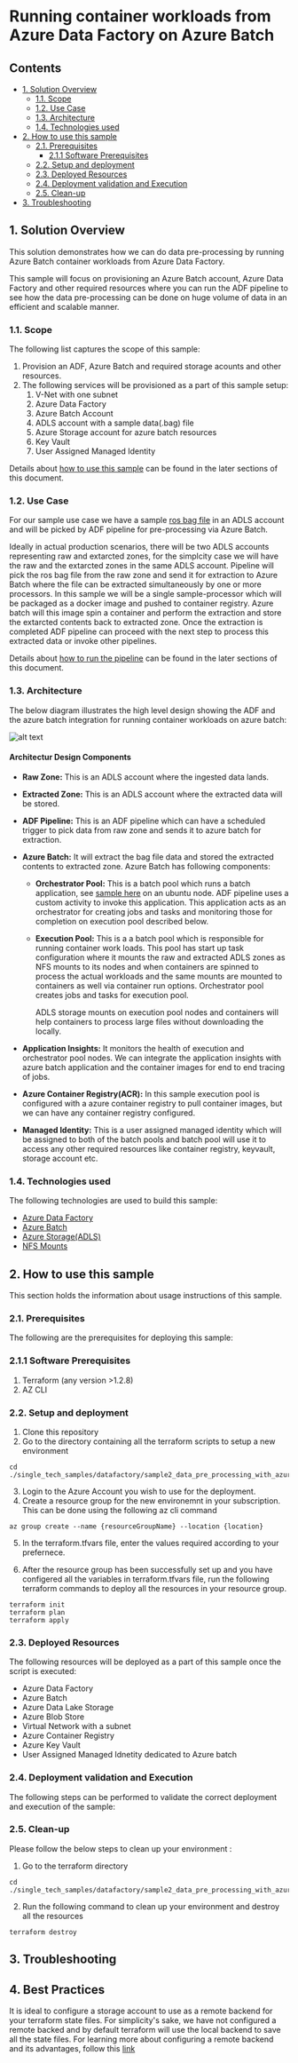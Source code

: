 # Running container workloads from Azure Data Factory on Azure Batch <!-- omit in toc -->

## Contents <!-- omit in toc -->

- [1. Solution Overview](#1-solution-overview)
  - [1.1. Scope](#11-scope)
  - [1.2. Use Case](#12-use-case)
  - [1.3. Architecture](#13-architecture)
  - [1.4. Technologies used](#14-technologies-used)
- [2. How to use this sample](#2-how-to-use-this-sample)
  - [2.1. Prerequisites](#21-prerequisites)
    - [2.1.1 Software Prerequisites](#211-software-prerequisites)
  - [2.2. Setup and deployment](#22-setup-and-deployment)
  - [2.3. Deployed Resources](#23-deployed-resources)
  - [2.4. Deployment validation and Execution](#24-deployment-validation-and-execution)
  - [2.5. Clean-up](#25-clean-up)
- [3. Troubleshooting](#3-troubleshooting)

## 1. Solution Overview

This solution demonstrates how we can do data pre-processing by running Azure Batch container workloads from Azure Data Factory.

This sample will focus on provisioning an Azure Batch account, Azure Data Factory and other required resources where you can run the ADF pipeline to see how the data pre-processing can be done on huge volume of data in an efficient and scalable manner.  

### 1.1. Scope

The following list captures the scope of this sample:

1. Provision an ADF, Azure Batch and required storage acounts and other resources.
2. The following services will be provisioned as a part of this sample setup:
   1. V-Net with one subnet
   2. Azure Data Factory
   3. Azure Batch Account
   4. ADLS account with a sample data(.bag) file
   5. Azure Storage account for azure batch resources
   6. Key Vault
   7. User Assigned Managed Identity

Details about [how to use this sample](#2-how-to-use-this-sample) can be found in the later sections of this document.

### 1.2. Use Case

For our sample use case we have a sample [ros bag file](http://wiki.ros.org/Bags/Format) in an ADLS account and will be picked by ADF pipeline for pre-processing via Azure Batch.

Ideally in actual production scenarios, there will be two ADLS accounts representing raw and extarcted zones, for the simplcity case we will have the raw and the extarcted zones in the same ADLS account. Pipeline will pick the ros bag file from the raw zone and send it for extraction to Azure Batch where the file can be extracted simultaneously by one or more processors. In this sample we will be a single sample-processor which will be packaged as a docker image and pushed to container registry. Azure batch will this image spin a container and perform the extraction and store the extarcted contents back to extracted zone. Once the extraction is completed ADF pipeline can proceed with the next step to process this extracted data or invoke other pipelines.

Details about [how to run the pipeline](#24-deployment-validation-and-execution) can be found in the later sections of this document.

### 1.3. Architecture

The below diagram illustrates the high level design showing the ADF and the azure batch integration for running container workloads on azure batch:

![alt text](images/adf-batch-integration-design.svg "Design Diagram")
#### **Architectur Design Components**
- **Raw Zone:** This is an ADLS account where the ingested data lands.
- **Extracted Zone:** This is an ADLS account where the extracted data will be stored.
- **ADF Pipeline:** This is an ADF pipeline which can have a scheduled trigger to pick data from raw zone and sends it to azure batch for extraction.
- **Azure Batch:**  It will extract the bag file data and stored the extracted contents to extracted zone. Azure Batch has following components:
    - **Orchestrator Pool:** This is a batch pool which runs a batch application, see [sample here]() on an ubuntu node. ADF pipeline uses a custom activity to invoke this application. This application acts as an orchestrator for creating jobs and tasks and monitoring those for completion on execution pool described below.
    - **Execution Pool:** This is a a batch pool which is responsible for running container work loads. This pool has start up task configuration where it mounts the raw and extracted ADLS zones as NFS mounts to its nodes and when containers are spinned to process the actual workloads and the same mounts are mounted to containers as well via container run options. Orchestrator pool creates jobs and tasks for execution pool.

        ADLS storage mounts on execution pool nodes and containers will help containers to process large files without downloading the locally.
        
- **Application Insights:** It monitors the health of execution and orchestrator pool nodes. We can integrate the application insights with azure batch application and the container images for end to end tracing of jobs.
- **Azure Container Registry(ACR):**  In this sample execution pool is configured with a azure container registry to pull container images, but we can have any container registry configured.
- **Managed Identity:** This is a user assigned managed identity which will be assigned to both of the batch pools and batch pool will use it to access any other required resources like container registry, keyvault, storage account etc.
### 1.4. Technologies used

The following technologies are used to build this sample:

- [Azure Data Factory](https://azure.microsoft.com/en-in/products/data-factory/)
- [Azure Batch](https://azure.microsoft.com/en-us/products/batch)
- [Azure Storage(ADLS)](https://azure.microsoft.com/en-au/services/storage/data-lake-storage/)
- [NFS Mounts](https://learn.microsoft.com/en-us/azure/storage/blobs/network-file-system-protocol-support-how-to)

## 2. How to use this sample

This section holds the information about usage instructions of this sample.

### 2.1. Prerequisites

The following are the prerequisites for deploying this sample:



### 2.1.1 Software Prerequisites

1. Terraform (any version >1.2.8)
2. AZ CLI

### 2.2. Setup and deployment
1. Clone this repository
2. Go to the directory containing all the terraform scripts to setup a new environment

```
cd ./single_tech_samples/datafactory/sample2_data_pre_processing_with_azure_batch/deploy/terraform 
```

3. Login to the Azure Account you wish to use for the deployment. 
4. Create a resource group for the new environemnt in your subscription. This can be done using the following az cli command 

```
az group create --name {resourceGroupName} --location {location}
```

5. In the terraform.tfvars file, enter the values required according to your prefernece.

6. After the resource group has been successfully set up and you have configered all the variables in terraform.tfvars file, run the following terraform commands to deploy all the resources in your resource group. 

```
terraform init
terraform plan 
terraform apply
```

### 2.3. Deployed Resources

The following resources will be deployed as a part of this sample once the script is executed:
- Azure Data Factory
- Azure Batch
- Azure Data Lake Storage
- Azure Blob Store
- Virtual Network with a subnet
- Azure Container Registry
- Azure Key Vault
- User Assigned Managed Idnetity dedicated to Azure batch 

### 2.4. Deployment validation and Execution

The following steps can be performed to validate the correct deployment and execution of the sample:


### 2.5. Clean-up

Please follow the below steps to clean up your environment :

1. Go to the terraform directory 

```
cd ./single_tech_samples/datafactory/sample2_data_pre_processing_with_azure_batch/deploy/terraform 
```
 
2. Run the following command to clean up your environment and destroy all the resources

```
terraform destroy
```
## 3. Troubleshooting

## 4. Best Practices 

It is ideal to configure a storage account to use as a remote backend for your terraform state files. For simplicity's sake, we have not configured a remote backed and by default terraform will use the local backend to save all the state files. 
For learning more about configuring a remote backend and its advantages, follow this [link](https://developer.hashicorp.com/terraform/language/settings/backends/configuration)
